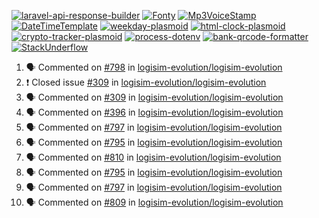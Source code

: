 [![laravel-api-response-builder](https://github-readme-stats.vercel.app/api/pin/?username=MarcinOrlowski&repo=laravel-api-response-builder&theme=default&hide_border=true&title_color=87c9c3&text_color=62696d&icon_color=636a6d&bg_color=30393e)](https://github.com/MarcinOrlowski/laravel-api-response-builder)
[![Fonty](https://github-readme-stats.vercel.app/api/pin/?username=MarcinOrlowski&repo=Fonty&theme=default&hide_border=true&title_color=87c9c3&text_color=62696d&icon_color=636a6d&bg_color=30393e)](https://github.com/MarcinOrlowski/Fonty)
[![Mp3VoiceStamp](https://github-readme-stats.vercel.app/api/pin/?username=MarcinOrlowski&repo=Mp3VoiceStamp&theme=default&hide_border=true&title_color=87c9c3&text_color=62696d&icon_color=636a6d&bg_color=30393e)](https://github.com/MarcinOrlowski/Mp3VoiceStamp)
[![DateTimeTemplate](https://github-readme-stats.vercel.app/api/pin/?username=MarcinOrlowski&repo=DateTimeTemplate&theme=default&hide_border=true&title_color=87c9c3&text_color=62696d&icon_color=636a6d&bg_color=30393e)](https://github.com/MarcinOrlowski/DateTimeTemplate)
[![weekday-plasmoid](https://github-readme-stats.vercel.app/api/pin/?username=MarcinOrlowski&repo=weekday-plasmoid&theme=default&hide_border=true&title_color=87c9c3&text_color=62696d&icon_color=636a6d&bg_color=30393e)](https://github.com/MarcinOrlowski/weekday-plasmoid)
[![html-clock-plasmoid](https://github-readme-stats.vercel.app/api/pin/?username=MarcinOrlowski&repo=html-clock-plasmoid&theme=default&hide_border=true&title_color=87c9c3&text_color=62696d&icon_color=636a6d&bg_color=30393e)](https://github.com/MarcinOrlowski/html-clock-plasmoid)
[![crypto-tracker-plasmoid](https://github-readme-stats.vercel.app/api/pin/?username=MarcinOrlowski&repo=crypto-tracker-plasmoid&theme=default&hide_border=true&title_color=87c9c3&text_color=62696d&icon_color=636a6d&bg_color=30393e)](https://github.com/MarcinOrlowski/crypto-tracker-plasmoid)
[![process-dotenv](https://github-readme-stats.vercel.app/api/pin/?username=MarcinOrlowski&repo=process-dotenv&theme=default&hide_border=true&title_color=87c9c3&text_color=62696d&icon_color=636a6d&bg_color=30393e)](https://github.com/MarcinOrlowski/process-dotenv)
[![bank-qrcode-formatter](https://github-readme-stats.vercel.app/api/pin/?username=MarcinOrlowski&repo=bank-qrcode-formatter&theme=default&hide_border=true&title_color=87c9c3&text_color=62696d&icon_color=636a6d&bg_color=30393e)](https://github.com/MarcinOrlowski/bank-qrcode-formatter)
[![StackUnderflow](https://github-readme-stats.vercel.app/api/pin/?username=MarcinOrlowski&repo=StackUnderflow&theme=default&hide_border=true&title_color=87c9c3&text_color=62696d&icon_color=636a6d&bg_color=30393e)](https://github.com/MarcinOrlowski/StackUnderflow)

<!--START_SECTION:activity-->
1. 🗣 Commented on [#798](https://github.com/logisim-evolution/logisim-evolution/issues/798) in [logisim-evolution/logisim-evolution](https://github.com/logisim-evolution/logisim-evolution)
2. ❗️ Closed issue [#309](https://github.com/logisim-evolution/logisim-evolution/issues/309) in [logisim-evolution/logisim-evolution](https://github.com/logisim-evolution/logisim-evolution)
3. 🗣 Commented on [#309](https://github.com/logisim-evolution/logisim-evolution/issues/309) in [logisim-evolution/logisim-evolution](https://github.com/logisim-evolution/logisim-evolution)
4. 🗣 Commented on [#396](https://github.com/logisim-evolution/logisim-evolution/issues/396) in [logisim-evolution/logisim-evolution](https://github.com/logisim-evolution/logisim-evolution)
5. 🗣 Commented on [#797](https://github.com/logisim-evolution/logisim-evolution/issues/797) in [logisim-evolution/logisim-evolution](https://github.com/logisim-evolution/logisim-evolution)
6. 🗣 Commented on [#795](https://github.com/logisim-evolution/logisim-evolution/issues/795) in [logisim-evolution/logisim-evolution](https://github.com/logisim-evolution/logisim-evolution)
7. 🗣 Commented on [#810](https://github.com/logisim-evolution/logisim-evolution/issues/810) in [logisim-evolution/logisim-evolution](https://github.com/logisim-evolution/logisim-evolution)
8. 🗣 Commented on [#795](https://github.com/logisim-evolution/logisim-evolution/issues/795) in [logisim-evolution/logisim-evolution](https://github.com/logisim-evolution/logisim-evolution)
9. 🗣 Commented on [#797](https://github.com/logisim-evolution/logisim-evolution/issues/797) in [logisim-evolution/logisim-evolution](https://github.com/logisim-evolution/logisim-evolution)
10. 🗣 Commented on [#809](https://github.com/logisim-evolution/logisim-evolution/issues/809) in [logisim-evolution/logisim-evolution](https://github.com/logisim-evolution/logisim-evolution)
<!--END_SECTION:activity-->
